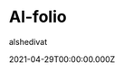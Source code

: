 ---
title: Al-folio
github: https://github.com/alshedivat/al-folio
demo: https://alshedivat.github.io/al-folio/
license: MIT
author: alshedivat
author_link: ''
author_twitter: alshedivat
date: 2021-04-29T00:00:00.000Z
ssg:
  - Jekyll
cms: null
css: null
category:
  - Portfolio
description: A beautiful, simple, clean, and responsive Jekyll theme for academics
draft: true
publish_date: '2016-05-30T16:32:46Z'
update_date: '2022-08-16T16:30:09Z'
github_star: 3696
github_fork: 5411
---
